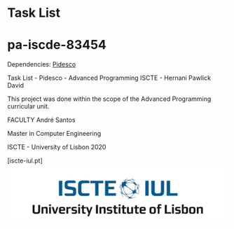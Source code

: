 # Task List
# pa-iscde-83454

Dependencies: [Pidesco](https://github.com/andre-santos-pt/pidesco)

Task List - Pidesco - Advanced Programming ISCTE - Hernani Pawlick David

This project was done within the scope of the Advanced Programming curricular unit.

FACULTY
André Santos


Master in Computer Engineering

ISCTE - University of Lisbon 2020

[iscte-iul.pt]
<img src="docs/images/iscte.png" align="middle" width="1024"/>
